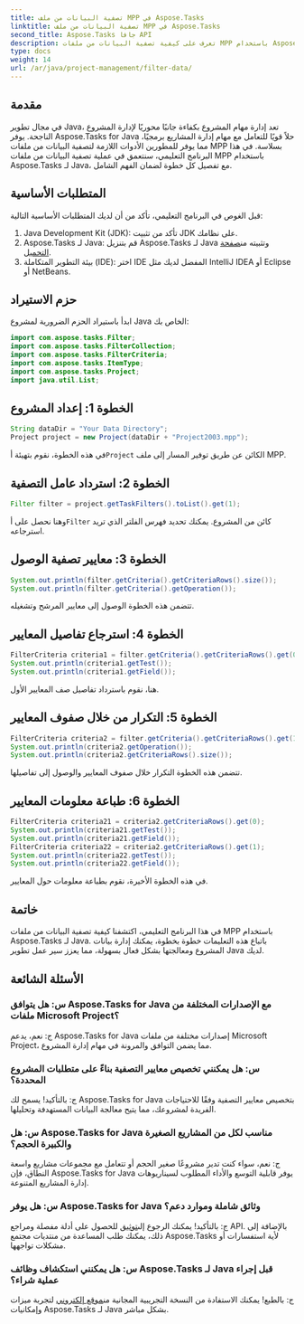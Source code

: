 ```yaml
---
title: تصفية البيانات من ملف MPP في Aspose.Tasks
linktitle: تصفية البيانات من ملف MPP في Aspose.Tasks
second_title: Aspose.Tasks جافا API
description: تعرف على كيفية تصفية البيانات من ملفات MPP باستخدام Aspose.Tasks لـ Java. قم بتحسين سير عمل إدارة المشروع الخاص بك دون عناء.
type: docs
weight: 14
url: /ar/java/project-management/filter-data/
---
```

## مقدمة
في مجال تطوير Java، تعد إدارة مهام المشروع بكفاءة جانبًا محوريًا لإدارة المشروع الناجحة. يوفر Aspose.Tasks for Java حلاً قويًا للتعامل مع مهام إدارة المشاريع برمجيًا، مما يوفر للمطورين الأدوات اللازمة لتصفية البيانات من ملفات MPP بسلاسة. في هذا البرنامج التعليمي، سنتعمق في عملية تصفية البيانات من ملفات MPP باستخدام Aspose.Tasks لـ Java، مع تفصيل كل خطوة لضمان الفهم الشامل.
## المتطلبات الأساسية
قبل الغوص في البرنامج التعليمي، تأكد من أن لديك المتطلبات الأساسية التالية:
1. Java Development Kit (JDK): تأكد من تثبيت JDK على نظامك.
2.  Aspose.Tasks لـ Java: قم بتنزيل Aspose.Tasks لـ Java وتثبيته من[صفحة التحميل](https://releases.aspose.com/tasks/java/).
3. بيئة التطوير المتكاملة (IDE): اختر IDE المفضل لديك مثل IntelliJ IDEA أو Eclipse أو NetBeans.

## حزم الاستيراد
ابدأ باستيراد الحزم الضرورية لمشروع Java الخاص بك:
```java
import com.aspose.tasks.Filter;
import com.aspose.tasks.FilterCollection;
import com.aspose.tasks.FilterCriteria;
import com.aspose.tasks.ItemType;
import com.aspose.tasks.Project;
import java.util.List;
```

## الخطوة 1: إعداد المشروع
```java
String dataDir = "Your Data Directory";
Project project = new Project(dataDir + "Project2003.mpp");
```
 في هذه الخطوة، نقوم بتهيئة أ`Project` الكائن عن طريق توفير المسار إلى ملف MPP.
## الخطوة 2: استرداد عامل التصفية
```java
Filter filter = project.getTaskFilters().toList().get(1);
```
 وهنا نحصل على أ`Filter` كائن من المشروع. يمكنك تحديد فهرس الفلتر الذي تريد استرجاعه.
## الخطوة 3: معايير تصفية الوصول
```java
System.out.println(filter.getCriteria().getCriteriaRows().size());
System.out.println(filter.getCriteria().getOperation());
```
تتضمن هذه الخطوة الوصول إلى معايير المرشح وتشغيله.
## الخطوة 4: استرجاع تفاصيل المعايير
```java
FilterCriteria criteria1 = filter.getCriteria().getCriteriaRows().get(0);
System.out.println(criteria1.getTest());
System.out.println(criteria1.getField());
```
هنا، نقوم باسترداد تفاصيل صف المعايير الأول.
## الخطوة 5: التكرار من خلال صفوف المعايير
```java
FilterCriteria criteria2 = filter.getCriteria().getCriteriaRows().get(1);
System.out.println(criteria2.getOperation());
System.out.println(criteria2.getCriteriaRows().size());
```
تتضمن هذه الخطوة التكرار خلال صفوف المعايير والوصول إلى تفاصيلها.
## الخطوة 6: طباعة معلومات المعايير
```java
FilterCriteria criteria21 = criteria2.getCriteriaRows().get(0);
System.out.println(criteria21.getTest());
System.out.println(criteria21.getField());
FilterCriteria criteria22 = criteria2.getCriteriaRows().get(1);
System.out.println(criteria22.getTest());
System.out.println(criteria22.getField());
```
في هذه الخطوة الأخيرة، نقوم بطباعة معلومات حول المعايير.

## خاتمة
في هذا البرنامج التعليمي، اكتشفنا كيفية تصفية البيانات من ملفات MPP باستخدام Aspose.Tasks لـ Java. باتباع هذه التعليمات خطوة بخطوة، يمكنك إدارة بيانات المشروع ومعالجتها بشكل فعال بسهولة، مما يعزز سير عمل تطوير Java لديك.
## الأسئلة الشائعة
### س: هل يتوافق Aspose.Tasks for Java مع الإصدارات المختلفة من ملفات Microsoft Project؟
ج: نعم، يدعم Aspose.Tasks for Java إصدارات مختلفة من ملفات Microsoft Project، مما يضمن التوافق والمرونة في مهام إدارة المشروع.
### س: هل يمكنني تخصيص معايير التصفية بناءً على متطلبات المشروع المحددة؟
ج: بالتأكيد! يسمح لك Aspose.Tasks for Java بتخصيص معايير التصفية وفقًا للاحتياجات الفريدة لمشروعك، مما يتيح معالجة البيانات المستهدفة وتحليلها.
### س: هل Aspose.Tasks for Java مناسب لكل من المشاريع الصغيرة والكبيرة الحجم؟
ج: نعم، سواء كنت تدير مشروعًا صغير الحجم أو تتعامل مع مجموعات مشاريع واسعة النطاق، فإن Aspose.Tasks for Java يوفر قابلية التوسع والأداء المطلوب لسيناريوهات إدارة المشاريع المتنوعة.
### س: هل يوفر Aspose.Tasks for Java وثائق شاملة وموارد دعم؟
 ج: بالتأكيد! يمكنك الرجوع إلى[توثيق](https://reference.aspose.com/tasks/java/) للحصول على أدلة مفصلة ومراجع API. بالإضافة إلى ذلك، يمكنك طلب المساعدة من منتديات مجتمع Aspose.Tasks لأية استفسارات أو مشكلات تواجهها.
### س: هل يمكنني استكشاف وظائف Aspose.Tasks لـ Java قبل إجراء عملية شراء؟
 ج: بالطبع! يمكنك الاستفادة من النسخة التجريبية المجانية من[موقع إلكتروني](https://releases.aspose.com/) لتجربة ميزات وإمكانيات Aspose.Tasks لـ Java بشكل مباشر.